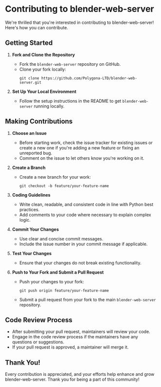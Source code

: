 # Contributing to blender-web-server

We're thrilled that you're interested in contributing to blender-web-server! Here's how you can contribute.

## Getting Started

1. **Fork and Clone the Repository**
   - Fork the `blender-web-server` repository on GitHub.
   - Clone your fork locally: 
     ```
     git clone https://github.com/Polygona-LTD/blender-web-server.git
     ```

2. **Set Up Your Local Environment**
   - Follow the setup instructions in the README to get `blender-web-server` running locally.

## Making Contributions

1. **Choose an Issue**
   - Before starting work, check the issue tracker for existing issues or create a new one if you're adding a new feature or fixing an unreported bug.
   - Comment on the issue to let others know you're working on it.

2. **Create a Branch**
   - Create a new branch for your work: 
     ```
     git checkout -b feature/your-feature-name
     ```

3. **Coding Guidelines**
   - Write clean, readable, and consistent code in line with Python best practices.
   - Add comments to your code where necessary to explain complex logic.

4. **Commit Your Changes**
   - Use clear and concise commit messages.
   - Include the issue number in your commit message if applicable.

6. **Test Your Changes**
   - Ensure that your changes do not break existing functionality.

7. **Push to Your Fork and Submit a Pull Request**
   - Push your changes to your fork: 
     ```
     git push origin feature/your-feature-name
     ```
   - Submit a pull request from your fork to the main `blender-web-server` repository.

## Code Review Process

- After submitting your pull request, maintainers will review your code.
- Engage in the code review process if the maintainers have any questions or suggestions.
- If your pull request is approved, a maintainer will merge it.

## Thank You!

Every contribution is appreciated, and your efforts help enhance and grow blender-web-server. Thank you for being a part of this community!

